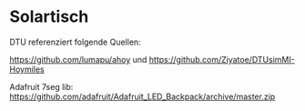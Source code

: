 # Solartisch

DTU referenziert folgende Quellen:

https://github.com/lumapu/ahoy und https://github.com/Ziyatoe/DTUsimMI-Hoymiles

Adafruit 7seg lib: https://github.com/adafruit/Adafruit_LED_Backpack/archive/master.zip
